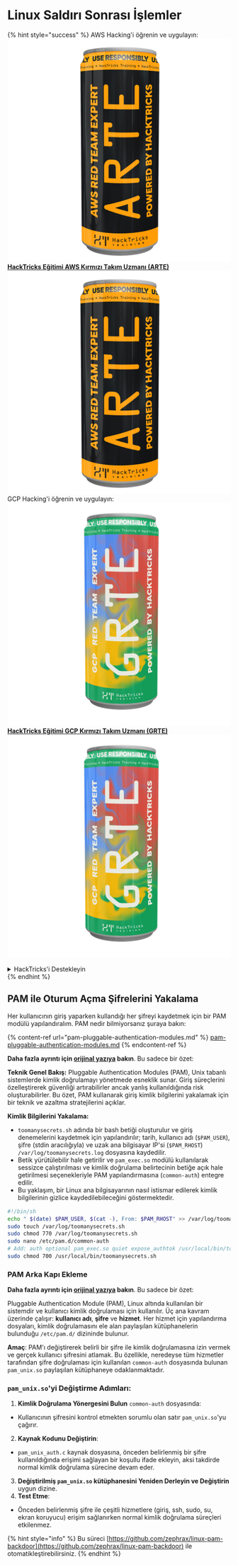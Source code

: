 # Linux Saldırı Sonrası İşlemler

{% hint style="success" %}
AWS Hacking'i öğrenin ve uygulayın:<img src="/.gitbook/assets/arte.png" alt="" data-size="line">[**HackTricks Eğitimi AWS Kırmızı Takım Uzmanı (ARTE)**](https://training.hacktricks.xyz/courses/arte)<img src="/.gitbook/assets/arte.png" alt="" data-size="line">\
GCP Hacking'i öğrenin ve uygulayın: <img src="/.gitbook/assets/grte.png" alt="" data-size="line">[**HackTricks Eğitimi GCP Kırmızı Takım Uzmanı (GRTE)**<img src="/.gitbook/assets/grte.png" alt="" data-size="line">](https://training.hacktricks.xyz/courses/grte)

<details>

<summary>HackTricks'i Destekleyin</summary>

* [**Abonelik planlarını**](https://github.com/sponsors/carlospolop) kontrol edin!
* 💬 [**Discord grubuna**](https://discord.gg/hRep4RUj7f) katılın veya [**telegram grubuna**](https://t.me/peass) katılın veya bizi **Twitter** 🐦 [**@hacktricks\_live**](https://twitter.com/hacktricks\_live)** takip edin.**
* **Hacking püf noktalarını paylaşarak PR göndererek HackTricks ve HackTricks Cloud github depolarına katkıda bulunun.**

</details>
{% endhint %}

## PAM ile Oturum Açma Şifrelerini Yakalama

Her kullanıcının giriş yaparken kullandığı her şifreyi kaydetmek için bir PAM modülü yapılandıralım. PAM nedir bilmiyorsanız şuraya bakın:

{% content-ref url="pam-pluggable-authentication-modules.md" %}
[pam-pluggable-authentication-modules.md](pam-pluggable-authentication-modules.md)
{% endcontent-ref %}

**Daha fazla ayrıntı için [orijinal yazıya](https://embracethered.com/blog/posts/2022/post-exploit-pam-ssh-password-grabbing/) bakın**. Bu sadece bir özet:

**Teknik Genel Bakış:**
Pluggable Authentication Modules (PAM), Unix tabanlı sistemlerde kimlik doğrulamayı yönetmede esneklik sunar. Giriş süreçlerini özelleştirerek güvenliği artırabilirler ancak yanlış kullanıldığında risk oluşturabilirler. Bu özet, PAM kullanarak giriş kimlik bilgilerini yakalamak için bir teknik ve azaltma stratejilerini açıklar.

**Kimlik Bilgilerini Yakalama:**
- `toomanysecrets.sh` adında bir bash betiği oluşturulur ve giriş denemelerini kaydetmek için yapılandırılır; tarih, kullanıcı adı (`$PAM_USER`), şifre (stdin aracılığıyla) ve uzak ana bilgisayar IP'si (`$PAM_RHOST`) `/var/log/toomanysecrets.log` dosyasına kaydedilir.
- Betik yürütülebilir hale getirilir ve `pam_exec.so` modülü kullanılarak sessizce çalıştırılması ve kimlik doğrulama belirtecinin betiğe açık hale getirilmesi seçenekleriyle PAM yapılandırmasına (`common-auth`) entegre edilir.
- Bu yaklaşım, bir Linux ana bilgisayarının nasıl istismar edilerek kimlik bilgilerinin gizlice kaydedilebileceğini göstermektedir.
```bash
#!/bin/sh
echo " $(date) $PAM_USER, $(cat -), From: $PAM_RHOST" >> /var/log/toomanysecrets.log
sudo touch /var/log/toomanysecrets.sh
sudo chmod 770 /var/log/toomanysecrets.sh
sudo nano /etc/pam.d/common-auth
# Add: auth optional pam_exec.so quiet expose_authtok /usr/local/bin/toomanysecrets.sh
sudo chmod 700 /usr/local/bin/toomanysecrets.sh
```
### PAM Arka Kapı Ekleme

**Daha fazla ayrıntı için [orijinal yazıya](https://infosecwriteups.com/creating-a-backdoor-in-pam-in-5-line-of-code-e23e99579cd9) bakın**. Bu sadece bir özet:

Pluggable Authentication Module (PAM), Linux altında kullanılan bir sistemdir ve kullanıcı kimlik doğrulaması için kullanılır. Üç ana kavram üzerinde çalışır: **kullanıcı adı**, **şifre** ve **hizmet**. Her hizmet için yapılandırma dosyaları, kimlik doğrulamasını ele alan paylaşılan kütüphanelerin bulunduğu `/etc/pam.d/` dizininde bulunur.

**Amaç**: PAM'ı değiştirerek belirli bir şifre ile kimlik doğrulamasına izin vermek ve gerçek kullanıcı şifresini atlamak. Bu özellikle, neredeyse tüm hizmetler tarafından şifre doğrulaması için kullanılan `common-auth` dosyasında bulunan `pam_unix.so` paylaşılan kütüphaneye odaklanmaktadır.

### `pam_unix.so`'yi Değiştirme Adımları:

1. **Kimlik Doğrulama Yönergesini Bulun** `common-auth` dosyasında:
- Kullanıcının şifresini kontrol etmekten sorumlu olan satır `pam_unix.so`'yu çağırır.
2. **Kaynak Kodunu Değiştirin**:
- `pam_unix_auth.c` kaynak dosyasına, önceden belirlenmiş bir şifre kullanıldığında erişimi sağlayan bir koşullu ifade ekleyin, aksi takdirde normal kimlik doğrulama sürecine devam eder.
3. **Değiştirilmiş `pam_unix.so` kütüphanesini Yeniden Derleyin ve Değiştirin** uygun dizine.
4. **Test Etme**:
- Önceden belirlenmiş şifre ile çeşitli hizmetlere (giriş, ssh, sudo, su, ekran koruyucu) erişim sağlanırken normal kimlik doğrulama süreçleri etkilenmez.

{% hint style="info" %}
Bu süreci [https://github.com/zephrax/linux-pam-backdoor](https://github.com/zephrax/linux-pam-backdoor) ile otomatikleştirebilirsiniz.
{% endhint %}
